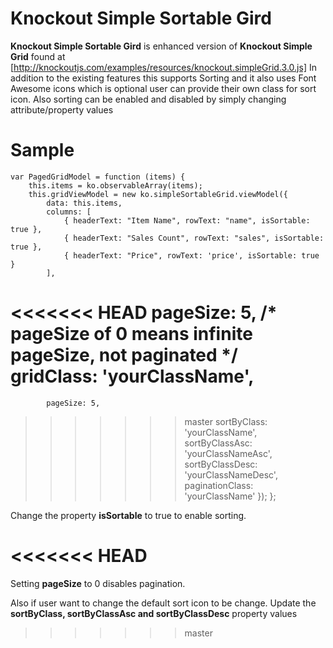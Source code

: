 Knockout Simple Sortable Gird
=============================

**Knockout Simple Sortable Gird** is enhanced version of **Knockout Simple Grid** found at [http://knockoutjs.com/examples/resources/knockout.simpleGrid.3.0.js]
In addition to the existing features this supports Sorting and it also uses Font Awesome icons which is optional user can provide their own class for sort icon.
Also sorting can be enabled and disabled by simply changing attribute/property values

Sample
======
    var PagedGridModel = function (items) {
        this.items = ko.observableArray(items);
        this.gridViewModel = new ko.simpleSortableGrid.viewModel({
            data: this.items,
            columns: [
                { headerText: "Item Name", rowText: "name", isSortable: true },
                { headerText: "Sales Count", rowText: "sales", isSortable: true },
                { headerText: "Price", rowText: 'price', isSortable: true }
            ],
<<<<<<< HEAD
            pageSize: 5, /* pageSize of 0 means infinite pageSize, not paginated */
			gridClass: 'yourClassName',
=======
            pageSize: 5,
>>>>>>> master
            sortByClass: 'yourClassName',
            sortByClassAsc: 'yourClassNameAsc',
            sortByClassDesc: 'yourClassNameDesc',
			paginationClass: 'yourClassName'
        });
    };

Change the property **isSortable** to true to enable sorting.

<<<<<<< HEAD
=======
Setting **pageSize** to 0 disables pagination.

Also if user want to change the default sort icon to be change. Update the **sortByClass, sortByClassAsc and sortByClassDesc** property values
>>>>>>> master

